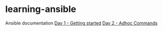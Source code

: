 # learning-ansible
Ansible documentation
[Day 1 - Getting started](./day-1-getting-started.md)
[Day 2 - Adhoc Commands](./day-2-adhoc-commands.md)
